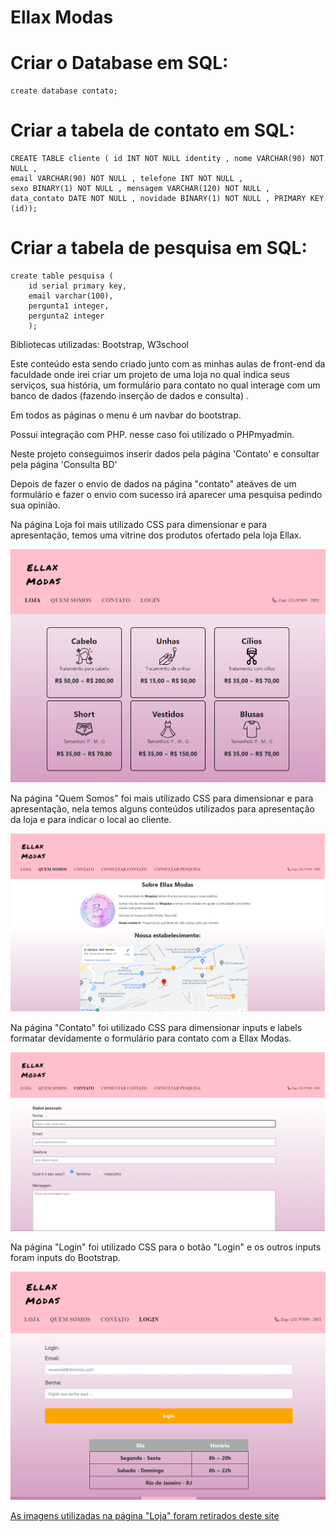 # Ellax Modas


# Criar o Database em SQL:
```
create database contato;
```
# Criar a tabela de contato em SQL:
```
CREATE TABLE cliente ( id INT NOT NULL identity , nome VARCHAR(90) NOT NULL ,
email VARCHAR(90) NOT NULL , telefone INT NOT NULL ,
sexo BINARY(1) NOT NULL , mensagem VARCHAR(120) NOT NULL ,
data_contato DATE NOT NULL , novidade BINARY(1) NOT NULL , PRIMARY KEY (id));
```
# Criar a tabela de pesquisa em SQL:
```
create table pesquisa (
	id serial primary key,
	email varchar(100),
	pergunta1 integer,
	pergunta2 integer
    );
```

Bibliotecas utilizadas: Bootstrap, W3school

Este conteúdo esta sendo criado junto com as minhas aulas de front-end da faculdade onde irei criar um projeto de uma loja no qual indica seus serviços, sua história, um formulário para contato no qual interage com um banco de dados (fazendo inserção de dados e consulta) .

Em todos as páginas o menu é um navbar do bootstrap.

Possui integração com PHP. nesse caso foi utilizado o PHPmyadmin.

Neste projeto conseguimos inserir dados pela página 'Contato' e consultar pela página 'Consulta BD'

Depois de fazer o envio de dados na página "contato" ateáves de um formulário e fazer o envio com sucesso irá aparecer uma pesquisa pedindo sua opinião. 

Na página Loja foi mais utilizado CSS para dimensionar e para apresentação, temos uma vitrine dos produtos ofertado pela loja Ellax.

![Loja](imagens/produtos.png "Loja")

Na página "Quem Somos" foi mais utilizado CSS para dimensionar e para apresentação, nela temos alguns conteúdos utilizados para apresentação da loja e para indicar o local ao cliente.

![quem somos](imagens/quemsomos.png "Quem Somos")

Na página "Contato" foi utilizado CSS para dimensionar inputs e labels formatar devidamente o formulário para contato com a Ellax Modas.

![Formulário](imagens/contato.png "Formulário")

Na página "Login" foi utilizado CSS para o botão "Login" e os outros inputs foram inputs do Bootstrap.

![Login](imagens/login.png "Login")

[As imagens utilizadas na página "Loja" foram retirados deste site](https://www.flaticon.com/br/)

